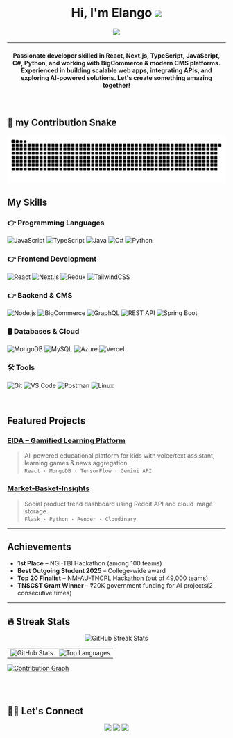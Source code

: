 <h1 align="center">Hi, I'm Elango <img src="https://media.giphy.com/media/hvRJCLFzcasrR4ia7z/giphy.gif" width="35"></h1>

<p align="center">
 <a href=""><img src="https://readme-typing-svg.herokuapp.com?lines=React+%26+Next.js+Developer;AI+Enthusiast;BigCommerce+Specialist;Always+Learning+New+Things&center=true&width=500&height=30&font=georgia"></a>
</p>

<hr/>

<h4 align="center">
Passionate developer skilled in React, Next.js, TypeScript, JavaScript, C#, Python, and working with BigCommerce & modern CMS platforms. Experienced in building scalable web apps, integrating APIs, and exploring AI-powered solutions. Let's create something amazing together!
</h4>

<br>

## 🐍 my Contribution Snake

<img src="https://raw.githubusercontent.com/ELaNGO-02/ELaNGO-02/output/github-contribution-grid-snake.svg" alt="Contribution Snake" width="1000"/>


## My Skills

### 👉 Programming Languages
![JavaScript](https://img.shields.io/badge/JavaScript-F7DF1E?style=for-the-badge&logo=javascript&logoColor=black)
![TypeScript](https://img.shields.io/badge/TypeScript-3178C6?style=for-the-badge&logo=typescript&logoColor=white)
![Java](https://img.shields.io/badge/Java-007396?style=for-the-badge&logo=java&logoColor=white)
![C#](https://img.shields.io/badge/C%23-239120?style=for-the-badge&logo=c-sharp&logoColor=white)
![Python](https://img.shields.io/badge/Python-3776AB?style=for-the-badge&logo=python&logoColor=white)

### 👉 Frontend Development
![React](https://img.shields.io/badge/React-61DAFB?style=for-the-badge&logo=react&logoColor=black)
![Next.js](https://img.shields.io/badge/Next.js-000000?style=for-the-badge&logo=next.js&logoColor=white)
![Redux](https://img.shields.io/badge/Redux-764ABC?style=for-the-badge&logo=redux&logoColor=white)
![TailwindCSS](https://img.shields.io/badge/TailwindCSS-38B2AC?style=for-the-badge&logo=tailwind-css&logoColor=white)

### 👉 Backend & CMS
![Node.js](https://img.shields.io/badge/Node.js-339933?style=for-the-badge&logo=node.js&logoColor=white)
![BigCommerce](https://img.shields.io/badge/BigCommerce-8A1C7C?style=for-the-badge&logo=BigCommerce&logoColor=white)
![GraphQL](https://img.shields.io/badge/GraphQL-E10098?style=for-the-badge&logo=graphql&logoColor=white)
![REST API](https://img.shields.io/badge/REST_API-61DAFB?style=for-the-badge)
![Spring Boot](https://img.shields.io/badge/SpringBoot-6DB33F?style=for-the-badge&logo=springboot&logoColor=white)

### 🛢️ Databases & Cloud
![MongoDB](https://img.shields.io/badge/MongoDB-47A248?style=for-the-badge&logo=mongodb&logoColor=white)
![MySQL](https://img.shields.io/badge/MySQL-4479A1?style=for-the-badge&logo=mysql&logoColor=white)
![Azure](https://img.shields.io/badge/Microsoft_Azure-0078D4?style=for-the-badge&logo=microsoft-azure&logoColor=white)
![Vercel](https://img.shields.io/badge/Vercel-000000?style=for-the-badge&logo=vercel&logoColor=white)

### 🛠️ Tools
![Git](https://img.shields.io/badge/Git-F05033?style=for-the-badge&logo=git&logoColor=white)
![VS Code](https://img.shields.io/badge/VS_Code-0078D7?style=for-the-badge&logo=visual-studio-code&logoColor=white)
![Postman](https://img.shields.io/badge/Postman-FF6C37?style=for-the-badge&logo=postman&logoColor=white)
![Linux](https://img.shields.io/badge/Linux-FCC624?style=for-the-badge&logo=linux&logoColor=black)

<br/>

## Featured Projects

### [EIDA – Gamified Learning Platform](https://github.com/ELaNGO-02/Eida)
> AI-powered educational platform for kids with voice/text assistant, learning games & news aggregation.  
> `React · MongoDB · TensorFlow · Gemini API`

### [Market-Basket-Insights](https://github.com/ELaNGO-02/Market-Basket-Insights)
> Social product trend dashboard using Reddit API and cloud image storage.  
> `Flask · Python · Render · Cloudinary`

---

## Achievements

- **1st Place** – NGI-TBI Hackathon (among 100 teams)
- **Best Outgoing Student 2025** – College-wide award
- **Top 20 Finalist** – NM-AU-TNCPL Hackathon (out of 49,000 teams)
- **TNSCST Grant Winner** – ₹20K government funding for AI projects(2 consecutive times)

---


## 🔥 Streak Stats


<p align="center">
  <img src="https://streak-stats.demolab.com/?user=ELaNGO-02&theme=radical&hide_border=true" alt="GitHub Streak Stats" width="1000"/>
</p>
<table>
  <tr>
    <td>
      <img src="https://github-readme-stats.vercel.app/api?username=ELaNGO-02&show_icons=true&theme=tokyonight" alt="GitHub Stats"/>
    </td>
    <td >
      <img src="https://github-readme-stats.vercel.app/api/top-langs?username=ELaNGO-02&show_icons=true&locale=en&layout=compact&theme=algolia" alt="Top Languages"/>
    </td>
  </tr>
</table>


<a href="https://github.com/ELaNGO-02">
  <img alt="Contribution Graph" src="https://github-readme-activity-graph.vercel.app/graph?username=ELaNGO-02&custom_title=Elango's%20Contribution%20Graph&theme=react-dark" />
</a>


<br><br>


## 🙋‍♂️ Let's Connect

<p align="center">
  <a href="https://github.com/ELaNGO-02"><img src="https://img.icons8.com/bubbles/50/000000/github.png"/></a>
  <a href="https://www.linkedin.com/in/elango-t/"><img src="https://img.icons8.com/bubbles/50/000000/linkedin.png"/></a>
  <a href="https://www.instagram.com/"><img src="https://img.icons8.com/bubbles/50/000000/instagram.png"/></a>
</p>

